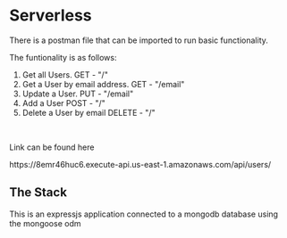 <h1>Serverless</h1>
<p>There is a postman file that can be imported to run basic functionality.</p>
<p>The funtionality is as follows:</p>
<ol>
  <li>Get all Users. GET - "/"</li>
  <li>Get a User by email address. GET - "/email"</li>
  <li>Update a User. PUT - "/email"  </li>
  <li>Add a User  POST - "/"</li>
  <li>Delete a User by email DELETE - "/"</li>
 </ol><br/>
 <p>Link can be found here</p>
<a>https://8emr46huc6.execute-api.us-east-1.amazonaws.com/api/users/</a><br/>
<h2>The Stack</h2>
<p>This is an expressjs application connected to a mongodb database using the mongoose odm</p> 

